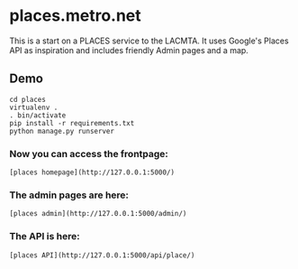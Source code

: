 # places.metro.net

This is a start on a PLACES service to the LACMTA. It uses Google's Places API as inspiration and includes friendly Admin pages and a map. 

## Demo

	cd places
	virtualenv .
	. bin/activate
	pip install -r requirements.txt
	python manage.py runserver	

### Now you can access the frontpage:

	[places homepage](http://127.0.0.1:5000/)

### The admin pages are here:

	[places admin](http://127.0.0.1:5000/admin/)

### The API is here:

	[places API](http://127.0.0.1:5000/api/place/)

